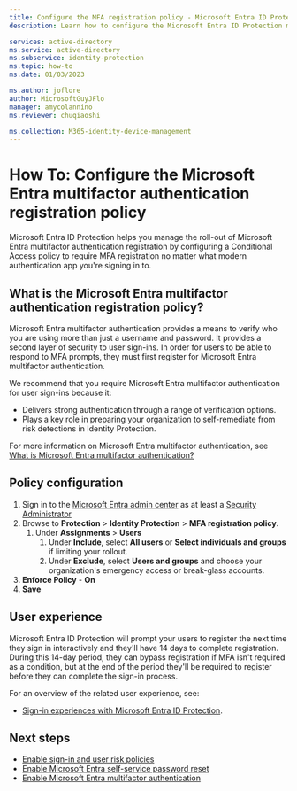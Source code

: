 ```yaml
---
title: Configure the MFA registration policy - Microsoft Entra ID Protection
description: Learn how to configure the Microsoft Entra ID Protection multifactor authentication registration policy.

services: active-directory
ms.service: active-directory
ms.subservice: identity-protection
ms.topic: how-to
ms.date: 01/03/2023

ms.author: joflore
author: MicrosoftGuyJFlo
manager: amycolannino
ms.reviewer: chuqiaoshi

ms.collection: M365-identity-device-management
---
```

# How To: Configure the Microsoft Entra multifactor authentication registration policy

Microsoft Entra ID Protection helps you manage the roll-out of Microsoft Entra multifactor authentication registration by configuring a Conditional Access policy to require MFA registration no matter what modern authentication app you're signing in to.

<a name='what-is-the-azure-ad-multifactor-authentication-registration-policy'></a>

## What is the Microsoft Entra multifactor authentication registration policy?

Microsoft Entra multifactor authentication provides a means to verify who you are using more than just a username and password. It provides a second layer of security to user sign-ins. In order for users to be able to respond to MFA prompts, they must first register for Microsoft Entra multifactor authentication.

We recommend that you require Microsoft Entra multifactor authentication for user sign-ins because it:

- Delivers strong authentication through a range of verification options.
- Plays a key role in preparing your organization to self-remediate from risk detections in Identity Protection.

For more information on Microsoft Entra multifactor authentication, see [What is Microsoft Entra multifactor authentication?](~/identity/authentication/howto-mfa-getstarted.md)

## Policy configuration

1. Sign in to the [Microsoft Entra admin center](https://entra.microsoft.com) as at least a [Security Administrator](~/identity/role-based-access-control/permissions-reference.md#security-administrator)
1. Browse to **Protection** > **Identity Protection** > **MFA registration policy**.
   1. Under **Assignments** > **Users**
      1. Under **Include**, select **All users** or **Select individuals and groups** if limiting your rollout.
      1. Under **Exclude**, select **Users and groups** and choose your organization's emergency access or break-glass accounts. 
1. **Enforce Policy** - **On**
1. **Save**

## User experience

Microsoft Entra ID Protection will prompt your users to register the next time they sign in interactively and they'll have 14 days to complete registration. During this 14-day period, they can bypass registration if MFA isn't required as a condition, but at the end of the period they'll be required to register before they can complete the sign-in process.

For an overview of the related user experience, see:

- [Sign-in experiences with Microsoft Entra ID Protection](concept-identity-protection-user-experience.md).  

## Next steps

- [Enable sign-in and user risk policies](howto-identity-protection-configure-risk-policies.md)
- [Enable Microsoft Entra self-service password reset](~/identity/authentication/howto-sspr-deployment.md)
- [Enable Microsoft Entra multifactor authentication](~/identity/authentication/howto-mfa-getstarted.md)
